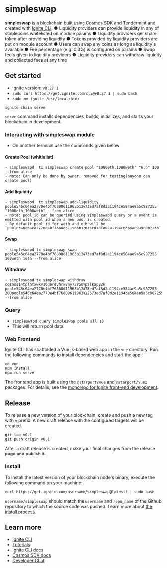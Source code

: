 # simpleswap
**simpleswap** is a blockchain built using Cosmos SDK and Tendermint and created with [Ignite CLI](https://ignite.com/cli).
● Liquidity providers can provide liquidity in any of stablecoins whitelisted on module
params
● Liquidity providers get share token after providing liquidity
● Tokens provided by liquidity providers are put on module account
● Users can swap any coins as long as liquidity's available
● Fee percentage (e.g. 0.3%) is configured on params
● Swap fee's given to liquidity providers
● Liquidity providers can withdraw liquidity and collected fees at any time

## Get started
- ignite version: `v0.27.1`
- `sudo curl https://get.ignite.com/cli@v0.27.1 | sudo bash`
- `sudo mv ignite /usr/local/bin/`
```
ignite chain serve
```

`serve` command installs dependencies, builds, initializes, and starts your blockchain in development.

### Interacting with simpleswap module

- On another terminal use the commands given below

#### Create Pool (whitlelist)
    - simpleswapd  tx simpleswap create-pool "1000eth,1000weth" "6,6" 100 --from alice
    - Note: Can only be done by owner, removed for testing(anyone can create pool)

#### Add liquidity
    - simpleswapd  tx simpleswap add-liquidity poole546c64ea2770e4bf76808611963b12673ed7af8d2a1194ce584ae9a5c987255 "1000eth,1000weth" --from alice
    - Note: pool_id can be queried using simpleswapd query or a event is emitted with pool id when a new pool is created.
    - By default pool id for weth and eth will be `poole546c64ea2770e4bf76808611963b12673ed7af8d2a1194ce584ae9a5c987255`

#### Swap
    - simpleswapd tx simpleswap swap poole546c64ea2770e4bf76808611963b12673ed7af8d2a1194ce584ae9a5c987255 100weth 1eth --from alice

#### Withdraw
    - simpleswapd tx simpleswap withdraw cosmos14tpfntxwkv30d6re3hrk8ny72r50vpalkapy2k poole546c64ea2770e4bf76808611963b12673ed7af8d2a1194ce584ae9a5c987255 200poole546c64ea2770e4bf76808611963b12673ed7af8d2a1194ce584ae9a5c987255 --from alice

### Query

- `simpleswapd query simpleswap pools all 10`
- This will return pool data

### Web Frontend

Ignite CLI has scaffolded a Vue.js-based web app in the `vue` directory. Run the following commands to install dependencies and start the app:

```
cd vue
npm install
npm run serve
```

The frontend app is built using the `@starport/vue` and `@starport/vuex` packages. For details, see the [monorepo for Ignite front-end development](https://github.com/ignite/web).

## Release
To release a new version of your blockchain, create and push a new tag with `v` prefix. A new draft release with the configured targets will be created.

```
git tag v0.1
git push origin v0.1
```

After a draft release is created, make your final changes from the release page and publish it.

### Install
To install the latest version of your blockchain node's binary, execute the following command on your machine:

```
curl https://get.ignite.com/username/simpleswap@latest! | sudo bash
```
`username/simpleswap` should match the `username` and `repo_name` of the Github repository to which the source code was pushed. Learn more about [the install process](https://github.com/allinbits/starport-installer).

## Learn more

- [Ignite CLI](https://ignite.com/cli)
- [Tutorials](https://docs.ignite.com/guide)
- [Ignite CLI docs](https://docs.ignite.com)
- [Cosmos SDK docs](https://docs.cosmos.network)
- [Developer Chat](https://discord.gg/ignite)
